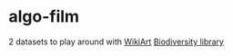 # algo-film


2 datasets to play around with
[WikiArt](https://www.wikiart.org/)
[Biodiversity library](https://www.biodiversitylibrary.org/)
